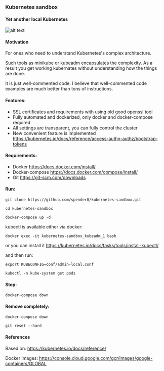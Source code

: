### Kubernetes sandbox
#### Yet another local Kubernetes
![alt text](https://github.com/spender0/kubernetes-sandbox/raw/master/kubernetes-sandbox.jpg)
 
#### Motivation
For ones who need to understand Kubernetes's complex architecture.

Such tools as minikube or kubeadm encapsulates the complexity.
As a result you get working kubernates without understanding how the things are done.

It is just well-commented code. I believe that well-commented code examples are much better than tons of instructions.

#### Features:
* SSL certificates and requirements with using old good openssl tool
* Fully automated and dockerized, only docker and docker-compose required
* All settings are transparent, you can fully control the cluster
* New convenient feature is implemented https://kubernetes.io/docs/reference/access-authn-authz/bootstrap-tokens

#### Requirements:
* Docker https://docs.docker.com/install/
* Docker-compose https://docs.docker.com/compose/install/
* Git https://git-scm.com/downloads

#### Run:

```
git clone https://github.com/spender0/kubernetes-sandbox.git

cd kubernetes-sandbox

docker-compose up -d
```

kubectl is available either via docker:

`docker exec -it kubernetes-sandbox_kubeadm_1 bash`

or you can install it https://kubernetes.io/docs/tasks/tools/install-kubectl/

and then run:

```
export KUBECONFIG=conf/admin-local.conf

kubectl -n kube-system get pods
``` 

#### Stop:
```
docker-compose down
```

#### Remove completely:
```
docker-compose down

git reset --hard
```

#### References
Based on: https://kubernetes.io/docs/reference/

Docker images: https://console.cloud.google.com/gcr/images/google-containers/GLOBAL
